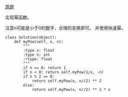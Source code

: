 [原题](https://leetcode.com/problems/powx-n/)

实现幂函数。


注意n可能是小于0的数字，合理的变换即可。
并使用快速幂。


```
class Solution(object):
    def myPow(self, x, n):
        """
        :type x: float
        :type n: int
        :rtype: float
        """
        if n == 0: return 1
        if n < 0: return self.myPow(1/x, -n)
        if n % 2 == 0:
            return self.myPow(x, n//2) ** 2
        else:
            return self.myPow(x, n//2) ** 2 * x
        
```